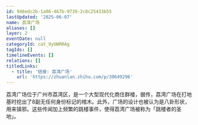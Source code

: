 ```yaml
---
id: 946edc2b-1a06-467b-9739-2c8c25433b55
lastUpdated: '2025-06-07'
name: 荔湾广场
aliases: []
layer: 2
eventDate: null
categoryId: cat_9yUWRRAg
tagIds: []
timelineEvents: []
relations: []
titledLinks:
  - title: '链接: 荔湾广场'
    url: 'https://zhuanlan.zhihu.com/p/30649296'
---
```

荔湾广场位于广州市荔湾区，是一个大型现代化商住群楼，据传，荔湾广场在打地基时挖出了8副无任何身份标记的棺木。此外，广场的设计也被认为是八卦形状，用来镇邪。这些传闻加上频繁的跳楼事件，使得荔湾广场被称为「跳楼者的圣地」。
